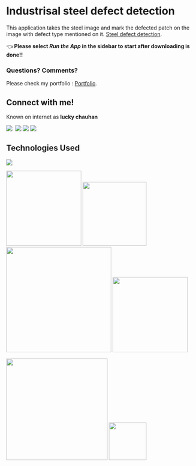 # Industrisal steel defect detection

This application takes the steel image and mark the defected patch on the image with defect type mentioned on it. [Steel defect detection](https://github.com/luckyRajputana/Steel-Defect-Detection).


👈 **Please select _Run the App_ in the sidebar to start after downloading is done!!**

### Questions? Comments?

Please check my portfolio :  [Portfolio](https://luckyportfolio.herokuapp.com/portfolio/).

## Connect with me!
Known on internet as **lucky chauhan**

![](https://img.icons8.com/bubbles/100/000000/linkedin.png)
![<img target="_blank" src="https://img.icons8.com/bubbles/100/000000/github.png">](https://github.com/luckyRajputana?tab=repositories)
[<img target="_blank" src="https://img.icons8.com/bubbles/100/000000/twitter.png">](https://twitter.com/LUCKYCH63212573)
[<img target="_blank" src="https://img.icons8.com/bubbles/100/000000/facebook.png">](https://www.facebook.com/luck.chauhan)
[<img target="_blank" src="https://img.icons8.com/bubbles/100/000000/instagram-new.png">](https://www.instagram.com/Luck_Chauhan14/)


## Technologies Used

![](https://forthebadge.com/images/badges/made-with-python.svg)

[<img target="_blank" src="https://keras.io/img/logo.png" width=200>](https://keras.io/) [<img target="_blank" src="https://flask.palletsprojects.com/en/1.1.x/_images/flask-logo.png" width=170>](https://flask.palletsprojects.com/en/1.1.x/) [<img target="_blank" src="https://number1.co.za/wp-content/uploads/2017/10/gunicorn_logo-300x85.png" width=280>](https://gunicorn.org) [<img target="_blank" src="https://www.kindpng.com/picc/b/301/3012484.png" width=200>](https://aws.amazon.com/s3/) 

[<img target="_blank" src="https://sentry-brand.storage.googleapis.com/sentry-logo-black.png" width=270>](https://www.sentry.io/) [<img target="_blank" src="https://openjsf.org/wp-content/uploads/sites/84/2019/10/jquery-logo-vertical_large_square.png" width=100>](https://jquery.com/)


